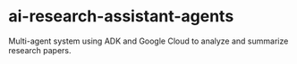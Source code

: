 # ai-research-assistant-agents
Multi-agent system using ADK and Google Cloud to analyze and summarize research papers.
